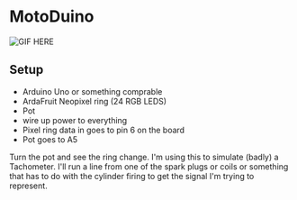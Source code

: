# MotoDuino

![GIF HERE](https://github.com/RyanSadowski/MotoDuino/blob/master/testv1.gif)
## Setup

- Arduino Uno or something comprable
- ArdaFruit Neopixel ring (24 RGB LEDS)
- Pot
- wire up power to everything
- Pixel ring data in goes to pin 6 on the board
- Pot goes to A5

Turn the pot and see the ring change. I'm using this to simulate (badly) a Tachometer. I'll run a line from one of the spark plugs or coils or something that has to do with the cylinder firing to get the signal I'm trying to represent. 
